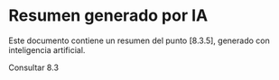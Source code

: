 # Resumen generado por IA

Este documento contiene un resumen del punto [8.3.5], generado con inteligencia artificial.

Consultar 8.3
